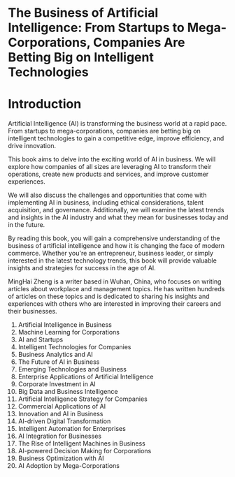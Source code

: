 # The Business of Artificial Intelligence: From Startups to Mega-Corporations, Companies Are Betting Big on Intelligent Technologies

# Introduction

Artificial Intelligence (AI) is transforming the business world at a rapid pace. From startups to mega-corporations, companies are betting big on intelligent technologies to gain a competitive edge, improve efficiency, and drive innovation.

This book aims to delve into the exciting world of AI in business. We will explore how companies of all sizes are leveraging AI to transform their operations, create new products and services, and improve customer experiences.

We will also discuss the challenges and opportunities that come with implementing AI in business, including ethical considerations, talent acquisition, and governance. Additionally, we will examine the latest trends and insights in the AI industry and what they mean for businesses today and in the future.

By reading this book, you will gain a comprehensive understanding of the business of artificial intelligence and how it is changing the face of modern commerce. Whether you're an entrepreneur, business leader, or simply interested in the latest technology trends, this book will provide valuable insights and strategies for success in the age of AI.


MingHai Zheng is a writer based in Wuhan, China, who focuses on writing articles about workplace and management topics. He has written hundreds of articles on these topics and is dedicated to sharing his insights and experiences with others who are interested in improving their careers and their businesses.



1. Artificial Intelligence in Business
2. Machine Learning for Corporations
3. AI and Startups
4. Intelligent Technologies for Companies
5. Business Analytics and AI
6. The Future of AI in Business
7. Emerging Technologies and Business
8. Enterprise Applications of Artificial Intelligence
9. Corporate Investment in AI
10. Big Data and Business Intelligence
11. Artificial Intelligence Strategy for Companies
12. Commercial Applications of AI
13. Innovation and AI in Business
14. AI-driven Digital Transformation
15. Intelligent Automation for Enterprises
16. AI Integration for Businesses
17. The Rise of Intelligent Machines in Business
18. AI-powered Decision Making for Corporations
19. Business Optimization with AI
20. AI Adoption by Mega-Corporations

